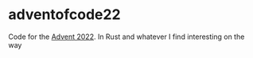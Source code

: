 # adventofcode22
Code for the [Advent 2022](https://adventofcode.com/2022). In Rust and whatever I find interesting on the way

